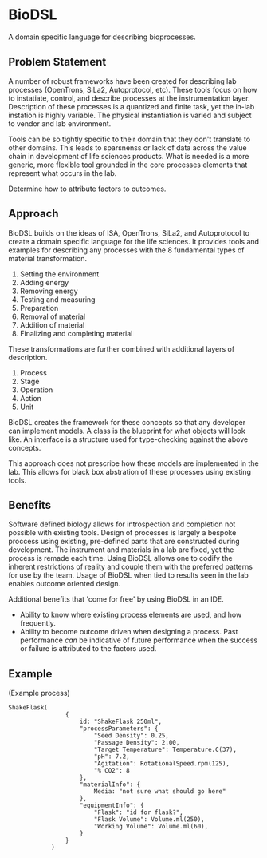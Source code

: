# BioDSL
A domain specific language for describing bioprocesses.

## Problem Statement
A number of robust frameworks have been created for describing lab processes (OpenTrons, SiLa2, Autoprotocol, etc). These tools focus on how to instatiate, control, and describe processes at the instrumentation layer. Description of these processes is a quantized and finite task, yet the in-lab instation is highly variable. The physical instantiation is varied and subject to vendor and lab environment.

Tools can be so tightly specific to their domain that they don't translate to other domains. This leads to sparsnenss or lack of data across the value chain in development of life sciences products. What is needed is a more generic, more flexible tool grounded in the core processes elements that represent what occurs in the lab.

Determine how to attribute factors to outcomes.

## Approach
BioDSL builds on the ideas of ISA, OpenTrons, SiLa2, and Autoprotocol to create a domain specific language for the life sciences. It provides tools and examples for describing any processes with the 8 fundamental types of material transformation.
1. Setting the environment
2. Adding energy
3. Removing energy 
4. Testing and measuring
5. Preparation
6. Removal of material
7. Addition of material
8. Finalizing and completing material

These transformations are further combined with additional layers of description.
1. Process
2. Stage
3. Operation
4. Action
5. Unit

BioDSL creates the framework for these concepts so that any developer can implement models. A class is the blueprint for what objects will look like. An interface is a structure used for type-checking against the above concepts.

This approach does not prescribe how these models are implemented in the lab. This allows for black box abstration of these processes using existing tools.

## Benefits
Software defined biology allows for introspection and completion not possible with existing tools. Design of processes is largely a bespoke proccess using existing, pre-defined parts that are constructed during development. The instrument and materials in a lab are fixed, yet the process is remade each time. Using BioDSL allows one to codify the inherent restrictions of reality and couple them with the preferred patterns for use by the team. Usage of BioDSL when tied to results seen in the lab enables outcome oriented design.

Additional benefits that 'come for free' by using BioDSL in an IDE.
* Ability to know where existing process elements are used, and how frequently.
* Ability to become outcome driven when designing a process. Past performance _can_ be indicative of future performance when the success or failure is attributed to the factors used.

## Example
(Example process)
```typscript
ShakeFlask(
                {
                    id: "ShakeFlask 250ml",
                    "processParameters": {
                        "Seed Density": 0.25,
                        "Passage Density": 2.00,
                        "Target Temperature": Temperature.C(37),
                        "pH": 7.2,
                        "Agitation": RotationalSpeed.rpm(125),
                        "% CO2": 8
                    },
                    "materialInfo": {
                        Media: "not sure what should go here"
                    },
                    "equipmentInfo": {
                        "Flask": "id for flask?",
                        "Flask Volume": Volume.ml(250),
                        "Working Volume": Volume.ml(60),
                    }
                }
            )
```
